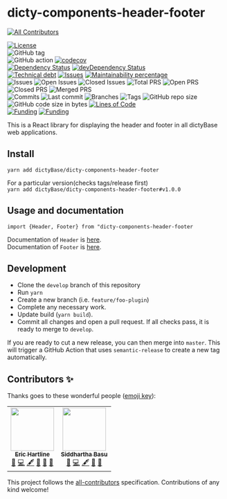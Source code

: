 # dicty-components-header-footer
<!-- ALL-CONTRIBUTORS-BADGE:START - Do not remove or modify this section -->
[![All Contributors](https://img.shields.io/badge/all_contributors-2-orange.svg?style=flat-square)](#contributors-)
<!-- ALL-CONTRIBUTORS-BADGE:END -->

[![License](https://img.shields.io/badge/License-BSD%202--Clause-blue.svg)](LICENSE)  
![GitHub tag](https://img.shields.io/github/v/tag/dictyBase/dicty-components-header-footer)  
![GitHub action](https://github.com/dictyBase/dicty-components-header-footer/workflows/Testing/badge.svg)
[![codecov](https://codecov.io/gh/dictyBase/dicty-components-header-footer/branch/develop/graph/badge.svg)](https://codecov.io/gh/dictyBase/dicty-components-header-footer)  
[![Dependency Status](https://david-dm.org/dictyBase/dicty-components-header-footer/develop.svg?style=flat-square)](https://david-dm.org/dictyBase/dicty-components-header-footer/develop)
[![devDependency Status](https://david-dm.org/dictyBase/dicty-components-header-footer/develop/dev-status.svg?style=flat-square)](https://david-dm.org/dictyBase/dicty-components-header-footer/develop?type=dev)  
[![Technical debt](https://badgen.net/codeclimate/tech-debt/dictyBase/dicty-components-header-footer)](https://codeclimate.com/github/dictyBase/dicty-components-header-footer/trends/technical_debt)
[![Issues](https://badgen.net/codeclimate/issues/dictyBase/dicty-components-header-footer)](https://codeclimate.com/github/dictyBase/dicty-components-header-footer/issues)
[![Maintainability percentage](https://badgen.net/codeclimate/maintainability-percentage/dictyBase/dicty-components-header-footer)](https://codeclimate.com/github/dictyBase/dicty-components-header-footer)  
![Issues](https://badgen.net/github/issues/dictyBase/dicty-components-header-footer)
![Open Issues](https://badgen.net/github/open-issues/dictyBase/dicty-components-header-footer)
![Closed Issues](https://badgen.net/github/closed-issues/dictyBase/dicty-components-header-footer)
![Total PRS](https://badgen.net/github/prs/dictyBase/dicty-components-header-footer)
![Open PRS](https://badgen.net/github/open-prs/dictyBase/dicty-components-header-footer)
![Closed PRS](https://badgen.net/github/closed-prs/dictyBase/dicty-components-header-footer)
![Merged PRS](https://badgen.net/github/merged-prs/dictyBase/dicty-components-header-footer)  
![Commits](https://badgen.net/github/commits/dictyBase/dicty-components-header-footer/develop)
![Last commit](https://badgen.net/github/last-commit/dictyBase/dicty-components-header-footer/develop)
![Branches](https://badgen.net/github/branches/dictyBase/dicty-components-header-footer)
![Tags](https://badgen.net/github/tags/dictyBase/dicty-components-header-footer)
![GitHub repo size](https://img.shields.io/github/repo-size/dictyBase/dicty-components-header-footer?style=plastic)
![GitHub code size in bytes](https://img.shields.io/github/languages/code-size/dictyBase/dicty-components-header-footer?style=plastic)
[![Lines of Code](https://badgen.net/codeclimate/loc/dictyBase/dicty-components-header-footer)](https://codeclimate.com/github/dictyBase/dicty-components-header-footer/code)  
[![Funding](https://badgen.net/badge/NIGMS/Rex%20L%20Chisholm,dictyBase/yellow?list=|)](https://projectreporter.nih.gov/project_info_description.cfm?aid=9476993)
[![Funding](https://badgen.net/badge/NIGMS/Rex%20L%20Chisholm,DSC/yellow?list=|)](https://projectreporter.nih.gov/project_info_description.cfm?aid=9438930)

This is a React library for displaying the header and footer in all dictyBase web applications.

## Install

`yarn add dictyBase/dicty-components-header-footer`

For a particular version(checks tags/release first)  
 `yarn add dictyBase/dicty-components-header-footer#v1.0.0`

## Usage and documentation

`import {Header, Footer} from "dicty-components-header-footer`

Documentation of `Header` is [here](https://dictybase.github.io/dicty-components-header-footer/#!/Header).  
Documentation of `Footer` is [here](https://dictybase.github.io/dicty-components-header-footer/#!/Footer).

## Development

- Clone the `develop` branch of this repository
- Run `yarn`
- Create a new branch (i.e. `feature/foo-plugin`)
- Complete any necessary work.
- Update build (`yarn build`).
- Commit all changes and open a pull request. If all checks pass, it is ready
  to merge to `develop`.

If you are ready to cut a new release, you can then merge into `master`. This
will trigger a GitHub Action that uses `semantic-release` to create a new tag
automatically.

## Contributors ✨

Thanks goes to these wonderful people ([emoji key](https://allcontributors.org/docs/en/emoji-key)):

<!-- ALL-CONTRIBUTORS-LIST:START - Do not remove or modify this section -->
<!-- prettier-ignore-start -->
<!-- markdownlint-disable -->
<table>
  <tr>
    <td align="center"><a href="http://www.erichartline.net/"><img src="https://avatars3.githubusercontent.com/u/13489381?v=4" width="100px;" alt=""/><br /><sub><b>Eric Hartline</b></sub></a><br /><a href="https://github.com/dictyBase/dicty-components-header-footer/issues?q=author%3Awildlifehexagon" title="Bug reports">🐛</a> <a href="https://github.com/dictyBase/dicty-components-header-footer/commits?author=wildlifehexagon" title="Code">💻</a> <a href="#content-wildlifehexagon" title="Content">🖋</a> <a href="#design-wildlifehexagon" title="Design">🎨</a> <a href="https://github.com/dictyBase/dicty-components-header-footer/commits?author=wildlifehexagon" title="Documentation">📖</a> <a href="#maintenance-wildlifehexagon" title="Maintenance">🚧</a></td>
    <td align="center"><a href="http://cybersiddhu.github.com/"><img src="https://avatars3.githubusercontent.com/u/48740?v=4" width="100px;" alt=""/><br /><sub><b>Siddhartha Basu</b></sub></a><br /><a href="https://github.com/dictyBase/dicty-components-header-footer/issues?q=author%3Acybersiddhu" title="Bug reports">🐛</a> <a href="https://github.com/dictyBase/dicty-components-header-footer/commits?author=cybersiddhu" title="Code">💻</a> <a href="#content-cybersiddhu" title="Content">🖋</a> <a href="https://github.com/dictyBase/dicty-components-header-footer/commits?author=cybersiddhu" title="Documentation">📖</a> <a href="#maintenance-cybersiddhu" title="Maintenance">🚧</a></td>
  </tr>
</table>

<!-- markdownlint-enable -->
<!-- prettier-ignore-end -->
<!-- ALL-CONTRIBUTORS-LIST:END -->

This project follows the [all-contributors](https://github.com/all-contributors/all-contributors) specification. Contributions of any kind welcome!